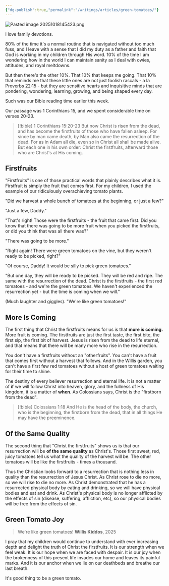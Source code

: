 ```yaml
---
{"dg-publish":true,"permalink":"/writings/articles/green-tomatoes/"}
---
```



![Pasted image 20251018145423.png](/img/user/admin/assets/Pasted%20image%2020251018145423.png)

I love family devotions. 

80% of the time it's a normal routine that is navigated without too much fuss, and I leave with a sense that I did my duty as a father and faith that God is working in my children through His word. 10% of the time I am wondering how in the world I can maintain sanity as I deal with owies, attitudes, and royal meltdowns. 

But then there's the other 10%. That 10% that keeps me going. That 10% that reminds me that these little ones are not just foolish rascals - a la Proverbs 22:15 - but they are sensitive hearts and inquisitive minds that are pondering, wondering, learning, growing, and being shaped every day.

Such was our Bible reading time earlier this week. 

Our passage was 1 Corinthians 15, and we spent considerable time on verses 20-23. 

> [!bible] 1 Corinthians 15:20-23
> But now Christ is risen from the dead, and has become the firstfruits of those who have fallen asleep. For since by man came death, by Man also came the resurrection of the dead. For as in Adam all die, even so in Christ all shall be made alive. But each one in his own order: Christ the firstfruits, afterward those who are Christ's at His coming.

## Firstfruits

"Firstfruits" is one of those practical words that plainly describes what it is.  Firstfruit is simply the fruit that comes first. For my children, I used the example of our ridiculously overachieving tomato plants. 

"Did we harvest a whole bunch of tomatoes at the beginning, or just a few?"

"Just a few, Daddy."

"That's right! Those were the firstfruits - the fruit that came first. Did you know that there was going to be more fruit when you picked the firstfruits, or did you think that was all there was?"

"There was going to be more."

"Right again! There were green tomatoes on the vine, but they weren't ready to be picked, right?"

"Of course, Daddy! It would be silly to pick green tomatoes."

"But one day, they will be ready to be picked. They will be red and ripe. The same with the resurrection of the dead. Christ is the firstfruits - the first red tomatoes - and we're the green tomatoes. We haven't experienced the resurrection yet - but the time is coming when we will."

(Much laughter and giggles). "We're like green tomatoes!"

## More Is Coming

The first thing that Christ the firstfruits means for us is that **more is coming.** More fruit is coming. The firstfruits are just the first taste, the first bite, the first sip, the first bit of harvest. Jesus is risen from the dead to life eternal, and that means that there will be many more who rise in the resurrection. 

You don't have a firstfruits without an "otherfruits". You can't have a fruit that comes first without a harvest that follows. And in the Willis garden, you can't have a first few red tomatoes without a host of green tomatoes waiting for their time to shine. 

The destiny of every believer resurrection and eternal life. It is not a matter of **if** we will follow Christ into heaven, glory, and the fullness of His kingdom, it is a matter of **when**. As Colossians says, Christ is the "firstborn from the dead". 

> [!bible] Colossians 1:18 
> And He is the head of the body, the church, who is the beginning, the firstborn from the dead, that in all things He may have the preeminence.

## Of the Same Quality

The second thing that "Christ the firstfruits" shows us is that our resurrection will be **of the same quality** as Christ's. Those first sweet, red, juicy tomatoes tell us what the quality of the harvest will be. The other tomatoes will be like the firstfruits - times a thousand. 

Thus the Christian looks forward to a resurrection that is nothing less in quality than the resurrection of Jesus Christ.  As Christ rose to die no more, so we will rise to die no more. As Christ demonstrated that he has a resurrected physical body by eating and drinking, so we will have physical bodies and eat and drink. As Christ's physical body is no longer afflicted by the effects of sin (disease, suffering, affliction, etc), so our physical bodies will be free from the effects of sin. 

## Green Tomato Joy

> We're like green tomatoes!
> **Willis Kiddos**, 2025

I pray that my children would continue to understand with ever increasing depth and delight the truth of Christ the firstfruits. It is our strength when we feel weak.  It is our hope when we are faced with despair. It is our joy when the brokenness of this present life invades our home and leaves its painful marks. And it is our anchor when we lie on our deathbeds and breathe our last breath. 

It's good thing to be a green tomato. 

